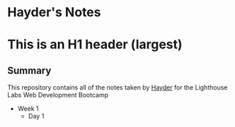 # Hayder's Notes
# This is an H1 header (largest)
## Summary 

This repository contains all of the notes taken by [Hayder](https://github.com/Hayder-Suwaed/lighthouse-web-notes) for the Lighthouse Labs Web Development Bootcamp
* Week 1
  * Day 1